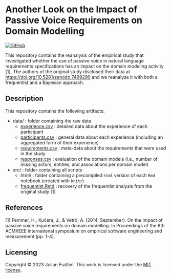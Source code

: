 # Another Look on the Impact of Passive Voice Requirements on Domain Modelling

[![GitHub](https://img.shields.io/github/license/JulianFrattini/rqi-ipv)](./LICENSE)

This repository contains the reanalysis of the empirical study that investigated whether the use of passive voice in natural language requirements specifications has an impact on the domain modeling activity [1]. The authors of the original study disclosed their data at https://doi.org/10.5281/zenodo.7499290 and we reanalyze it with both a frequentist and a Bayesian approach.

## Description

This repository contains the following artifacts:

* data/ : folder containing the raw data
  * [experience.csv](./data/experience.csv) : detailed data about the experience of each participant
  * [participants.csv](./data/participants.csv) : general data about each experience (including an aggregated form of their experience)
  * [requirements.csv](./data/requirements.csv) : meta-data about the requirements that were used in the study
  * [responses.csv](./data/responses.csv) : evaluation of the domain models (i.e., number of missing actors, entities, and associations per domain model)
* src/ : folder containing all scripts
  * html/ : folder containing a precompiled `html` version of each `Rmd` notebook (created with `knitr`)
  * [frequentist.Rmd](./src/frequentist.Rmd) : recovery of the frequentist analysis from the original study [1]

## References

[1] Femmer, H., Kučera, J., & Vetrò, A. (2014, September). On the impact of passive voice requirements on domain modelling. In Proceedings of the 8th ACM/IEEE international symposium on empirical software engineering and measurement (pp. 1-4).

## Licensing

Copyright © 2023 Julian Frattini. This work is licensed under the [MIT license](./LICENSE).